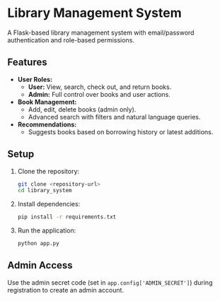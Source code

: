 # Library Management System

A Flask-based library management system with email/password authentication and role-based permissions.

## Features

- **User Roles:**
  - **User:** View, search, check out, and return books.
  - **Admin:** Full control over books and user actions.
- **Book Management:**
  - Add, edit, delete books (admin only).
  - Advanced search with filters and natural language queries.
- **Recommendations:**
  - Suggests books based on borrowing history or latest additions.

## Setup

1. Clone the repository:
   ```bash
   git clone <repository-url>
   cd library_system
   ```
2. Install dependencies:
   ```bash
   pip install -r requirements.txt
   ```
3. Run the application:
   ```bash
   python app.py
   ```

## Admin Access

Use the admin secret code (set in `app.config['ADMIN_SECRET']`) during registration to create an admin account.